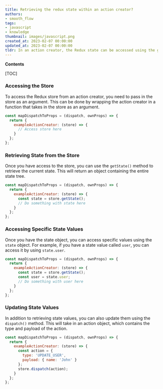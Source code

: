 ```yaml
---
title: Retrieving the redux state within an action creator?
authors:
- smooth_flow
tags:
- javascript
- knowledge
thumbnail: images/javascript.png
created_at: 2023-02-07 00:00:00
updated_at: 2023-02-07 00:00:00
tldr: In an action creator, the Redux state can be accessed using the getState() method of the store object.
---
```


**Contents**

[TOC]

### Accessing the Store

To access the Redux store from an action creator, you need to pass in the store as an argument. This can be done by wrapping the action creator in a function that takes in the store as an argument. 

```js
const mapDispatchToProps = (dispatch, ownProps) => {
  return {
    exampleActionCreator: (store) => {
      // Access store here
    }
  };
};
```

### Retrieving State from the Store

Once you have access to the store, you can use the `getState()` method to retrieve the current state. This will return an object containing the entire state tree.

```js
const mapDispatchToProps = (dispatch, ownProps) => {
  return {
    exampleActionCreator: (store) => {
      const state = store.getState();
      // Do something with state here
    }
  };
};
```

### Accessing Specific State Values

Once you have the state object, you can access specific values using the `state` object. For example, if you have a state value called `user`, you can access it by using `state.user`.

```js
const mapDispatchToProps = (dispatch, ownProps) => {
  return {
    exampleActionCreator: (store) => {
      const state = store.getState();
      const user = state.user;
      // Do something with user here
    }
  };
};
```

### Updating State Values

In addition to retrieving state values, you can also update them using the `dispatch()` method. This will take in an action object, which contains the type and payload of the action.

```js
const mapDispatchToProps = (dispatch, ownProps) => {
  return {
    exampleActionCreator: (store) => {
      const action = {
        type: 'UPDATE_USER',
        payload: { name: 'John' }
      };
      store.dispatch(action);
    }
  };
};
```
